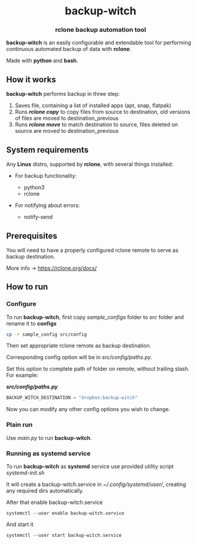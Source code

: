 <h1 align="center" style="border-bottom: none;">backup-witch</h1>
<h3 align="center">rclone backup automation tool</h3>

**backup-witch** is an easily configurable and extendable tool for performing continuous
automated backup of data with **rclone**.

Made with **python** and **bash**.

## How it works

**backup-witch** performs backup in three step:

1. Saves file, containing a list of installed apps (apt, snap, flatpak)
2. Runs ***rclone copy*** to copy files from source to destination, old versions of files are moved to destination_previous
4. Runs ***rclone move*** to match destination to source, files deleted on source are moved to destination_previous

## System requirements

Any **Linux** distro, supported by **rclone**, with several things installed:

+ For backup functionality:
    + python3
    + rclone

+ For notifying about errors:
    + notify-send

## Prerequisites

You will need to have a properly configured rclone remote to serve as backup destination.

More info -> https://rclone.org/docs/

## How to run

### Configure

To run **backup-witch**, first copy *sample_configs* folder to *src* folder and rename it to **configs**

```bash
cp -r sample_config src/config
```

Then set appropriate rclone remote as backup destination.

Corresponding config option will be in *src/config/paths.py*.

Set this option to complete path of folder on remote, without trailing slash. For example:

***src/config/paths.py***

```python
BACKUP_WITCH_DESTINATION = "dropbox:backup-witch" 
```

Now you can modify any other config options you wish to change.

### Plain run

Use _main.py_ to run **backup-witch**.

### Running as systemd service

To run **backup-witch** as **systemd** service use provided utility script _systemd-init.sh_

It will create a backup-witch.service in _~/.config/systemd/user/_, creating any required dirs automatically.

After that enable backup-witch.service

```shell
systemctl --user enable backup-witch.service
```

And start it

```shell
systemctl --user start backup-witch.service
```
